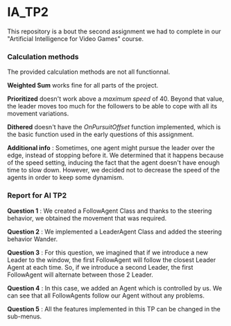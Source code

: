 # IA_TP2

This repository is a bout the second assignment we had to complete in our "Artificial Intelligence for Video Games" course.

### Calculation methods

The provided calculation methods are not all functionnal.

**Weighted Sum** works fine for all parts of the project.

**Prioritized** doesn't work above a *maximum speed* of 40. Beyond that value, the leader moves too much for the followers to be able to cope with all its movement variations.

**Dithered** doesn't have the *OnPursuitOffset* function implemented, which is the basic function used in the early questions of this assignment.

**Additional info** : Sometimes, one agent might pursue the leader over the edge, instead of stopping before it. We determined that it happens because of the speed setting, inducing the fact that the agent doesn't have enough time to slow down. However, we decided not to decrease the speed of the agents in order to keep some dynamism.

### Report for AI TP2

**Question 1** : We created a FollowAgent Class and thanks to the steering behavior, we obtained the movement that was required.

**Question 2** : We implemented a LeaderAgent Class and added the steering behavior Wander.

**Question 3** : For this question, we imagined that if we introduce a new Leader to the window, the first FollowAgent will follow the closest Leader Agent at each time.
So, if we introduce a second Leader, the first FollowAgent will alternate between those 2 Leader.

**Question 4** : In this case, we added an Agent which is controlled by us. We can see that all FollowAgents follow our Agent without any problems.

**Question 5** : All the features implemented in this TP can be changed in the sub-menus. 
